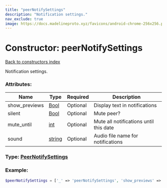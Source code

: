 ```yaml
---
title: "peerNotifySettings"
description: "Notification settings."
nav_exclude: true
image: https://docs.madelineproto.xyz/favicons/android-chrome-256x256.png
---
```

# Constructor: peerNotifySettings  
[Back to constructors index](/API_docs/constructors/index.md)



Notification settings.

### Attributes:

| Name     |    Type       | Required | Description |
|----------|---------------|----------|-------------|
|show\_previews|[Bool](/API_docs/types/Bool.md) | Optional|Display text in notifications|
|silent|[Bool](/API_docs/types/Bool.md) | Optional|Mute peer?|
|mute\_until|[int](/API_docs/types/int.md) | Optional|Mute all notifications until this date|
|sound|[string](/API_docs/types/string.md) | Optional|Audio file name for notifications|



### Type: [PeerNotifySettings](/API_docs/types/PeerNotifySettings.md)


### Example:

```php
$peerNotifySettings = ['_' => 'peerNotifySettings', 'show_previews' => Bool, 'silent' => Bool, 'mute_until' => int, 'sound' => 'string'];
```  
